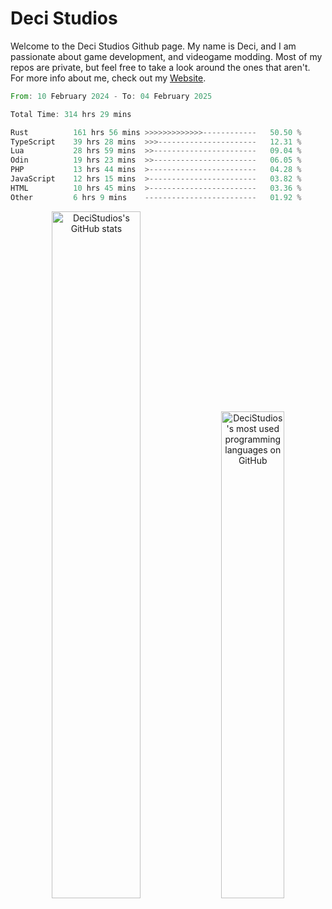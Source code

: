 # Deci Studios
Welcome to the Deci Studios Github page. My name is Deci, and I am passionate about game development, and videogame modding. Most of my repos are private, but feel free to take a look around the ones that aren't.
For more info about me, check out my <a href="https://decidev.co.uk" target="_blank">Website</a>.
<!--START_SECTION:waka-->

```rust
From: 10 February 2024 - To: 04 February 2025

Total Time: 314 hrs 29 mins

Rust          161 hrs 56 mins >>>>>>>>>>>>>------------   50.50 %
TypeScript    39 hrs 28 mins  >>>----------------------   12.31 %
Lua           28 hrs 59 mins  >>-----------------------   09.04 %
Odin          19 hrs 23 mins  >>-----------------------   06.05 %
PHP           13 hrs 44 mins  >------------------------   04.28 %
JavaScript    12 hrs 15 mins  >------------------------   03.82 %
HTML          10 hrs 45 mins  >------------------------   03.36 %
Other         6 hrs 9 mins    -------------------------   01.92 %
```

<!--END_SECTION:waka-->
<p align="center">
  <a href="https://github.com/anuraghazra/github-readme-stats" target="_blank"><img src="https://github-readme-stats.vercel.app/api?username=decistudios&show_icons=true&count_private=true&theme=omni&hide_border=true" alt="DeciStudios's GitHub stats" width="53.1%" /></a>
  <a href="https://github.com/anuraghazra/github-readme-stats" target="_blank"><img width="44.7%" src="https://github-readme-stats.vercel.app/api/top-langs/?username=decistudios&theme=omni&layout=compact&hide_border=true&langs_count=6" alt="DeciStudios's most used programming languages on GitHub" /></a>
</p>


